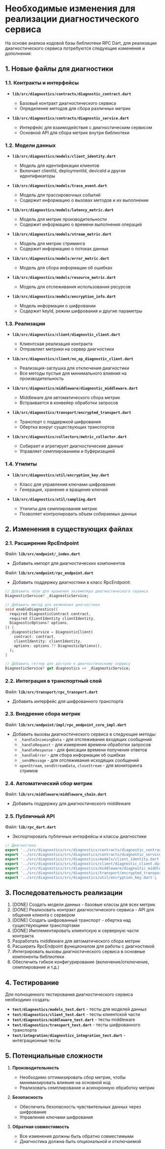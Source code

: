 <!--
SPDX-FileCopyrightText: 2025 Karim "nogipx" Mamatkazin <nogipx@gmail.com>

SPDX-License-Identifier: LGPL-3.0-or-later
-->

# Необходимые изменения для реализации диагностического сервиса

На основе анализа кодовой базы библиотеки RPC Dart, для реализации диагностического сервиса потребуются следующие изменения и дополнения:

## 1. Новые файлы для диагностики

### 1.1. Контракты и интерфейсы

- **`lib/src/diagnostics/contracts/diagnostic_contract.dart`**
  - Базовый контракт диагностического сервиса
  - Определение методов для сбора различных метрик

- **`lib/src/diagnostics/contracts/diagnostic_service.dart`**
  - Интерфейс для взаимодействия с диагностическим сервисом
  - Основной API для сбора метрик внутри библиотеки

### 1.2. Модели данных

- **`lib/src/diagnostics/models/client_identity.dart`**
  - Модель для идентификации клиентов
  - Включает clientId, deploymentId, deviceId и другие идентификаторы

- **`lib/src/diagnostics/models/trace_event.dart`**
  - Модель для трассировочных событий
  - Содержит информацию о вызовах методов и их выполнении

- **`lib/src/diagnostics/models/latency_metric.dart`**
  - Модель для метрик производительности
  - Содержит информацию о времени выполнения операций

- **`lib/src/diagnostics/models/stream_metric.dart`**
  - Модель для метрик стриминга
  - Содержит информацию о потоках данных

- **`lib/src/diagnostics/models/error_metric.dart`**
  - Модель для сбора информации об ошибках

- **`lib/src/diagnostics/models/resource_metric.dart`**
  - Модель для отслеживания использования ресурсов

- **`lib/src/diagnostics/models/encryption_info.dart`**
  - Модель информации о шифровании
  - Содержит keyId, режим шифрования и другие параметры

### 1.3. Реализации

- **`lib/src/diagnostics/client/diagnostic_client.dart`**
  - Клиентская реализация контракта
  - Отправляет метрики на сервер диагностики

- **`lib/src/diagnostics/client/no_op_diagnostic_client.dart`**
  - Реализация-заглушка для отключения диагностики
  - Все методы пустые для минимального влияния на производительность

- **`lib/src/diagnostics/middleware/diagnostic_middleware.dart`**
  - Middleware для автоматического сбора метрик
  - Встраивается в конвейер обработки запросов

- **`lib/src/diagnostics/transport/encrypted_transport.dart`**
  - Транспорт с поддержкой шифрования
  - Обертка вокруг существующих транспортов

- **`lib/src/diagnostics/collectors/metric_collector.dart`**
  - Собирает и агрегирует диагностические данные
  - Управляет семплированием и буферизацией

### 1.4. Утилиты

- **`lib/src/diagnostics/util/encryption_key.dart`**
  - Класс для управления ключами шифрования
  - Генерация, хранение и вращение ключей

- **`lib/src/diagnostics/util/sampling.dart`**
  - Утилиты для семплирования метрик
  - Позволяет контролировать объем собираемых данных

## 2. Изменения в существующих файлах

### 2.1. Расширение RpcEndpoint

Файл: **`lib/src/endpoint/_index.dart`**
- Добавить импорт для диагностических компонентов

Файл: **`lib/src/endpoint/rpc_endpoint.dart`**
- Добавить поддержку диагностики в класс RpcEndpoint:
```dart
// Добавить поле для хранения экземпляра диагностического сервиса
DiagnosticService? _diagnosticService;

// Добавить метод для включения диагностики
void enableDiagnostics({
  required DiagnosticContract contract,
  required ClientIdentity clientIdentity,
  DiagnosticOptions? options,
}) {
  _diagnosticService = DiagnosticClient(
    contract: contract,
    clientIdentity: clientIdentity,
    options: options ?? DiagnosticOptions(),
  );
}

// Добавить геттер для доступа к диагностическому сервису
DiagnosticService? get diagnostics => _diagnosticService;
```

### 2.2. Интеграция в транспортный слой

Файл: **`lib/src/transport/rpc_transport.dart`**
- Добавить интерфейс для шифрованного транспорта

### 2.3. Внедрение сбора метрик

Файл: **`lib/src/endpoint/impl/rpc_endpoint_core_impl.dart`**
- Добавить вызовы диагностического сервиса в следующие методы:
  - `_handleIncomingData` - для отслеживания входящих сообщений
  - `_handleRequest` - для измерения времени обработки запросов
  - `_handleResponse` - для фиксации времени получения ответов
  - `_handleError` - для сбора информации об ошибках
  - `_sendMessage` - для отслеживания исходящих сообщений
  - `openStream`, `sendStreamData`, `closeStream` - для мониторинга стримов

### 2.4. Автоматический сбор метрик

Файл: **`lib/src/middleware/middleware_chain.dart`**
- Добавить поддержку для диагностического middleware

### 2.5. Публичный API

Файл: **`lib/rpc_dart.dart`**
- Экспортировать публичные интерфейсы и классы диагностики
```dart
// Диагностика
export '../src/diagnostics/src/diagnostics/contracts/diagnostic_contract.dart';
export '../src/diagnostics/src/diagnostics/contracts/diagnostic_service.dart';
export '../src/diagnostics/src/diagnostics/models/client_identity.dart';
export '../src/diagnostics/src/diagnostics/client/diagnostic_client.dart';
export '../src/diagnostics/src/diagnostics/middleware/diagnostic_middleware.dart';
export '../src/diagnostics/src/diagnostics/transport/encrypted_transport.dart';
export '../src/diagnostics/src/diagnostics/util/encryption_key.dart';
```

## 3. Последовательность реализации

1. [DONE] Создать модели данных - базовые классы для всех метрик 
2. [DONE] Реализовать контракт диагностического сервиса - API для общения клиента с сервером
3. [DONE] Создать шифрованный транспорт - обертка над существующими транспортами
4. [DONE] Имплементировать клиентскую и серверную части контракта
5. Разработать middleware для автоматического сбора метрик
6. Расширить RpcEndpoint функционалом для работы с диагностикой
7. Интегрировать вызовы диагностического сервиса в основные компоненты библиотеки
8. Обеспечить гибкое конфигурирование (включение/отключение, семплирование и т.д.)

## 4. Тестирование

Для полноценного тестирования диагностического сервиса необходимо создать:

- **`test/diagnostics/models_test.dart`** - тесты для моделей данных
- **`test/diagnostics/client_test.dart`** - тесты клиентской части
- **`test/diagnostics/middleware_test.dart`** - тесты middleware
- **`test/diagnostics/transport_test.dart`** - тесты шифрованного транспорта
- **`test/integration/diagnostics_integration_test.dart`** - интеграционные тесты

## 5. Потенциальные сложности

1. **Производительность**
   - Необходимо оптимизировать сбор метрик, чтобы минимизировать влияние на основной код
   - Реализовать семплирование и асинхронную обработку метрик

2. **Безопасность**
   - Обеспечить безопасность чувствительных данных через шифрование
   - Управление ключами шифрования

3. **Обратная совместимость**
   - Все изменения должны быть обратно совместимыми
   - Диагностика должна быть опциональной и отключаемой

